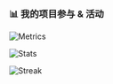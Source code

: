 ### 📊 我的项目参与 & 活动
![Metrics](./github-metrics.svg)

![Stats](https://github-readme-stats.vercel.app/api?username=Minamiyama&show_icons=true&rank_icon=github)

![Streak](https://streak-stats.demolab.com?user=Minamiyama)

